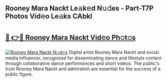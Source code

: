 ## Rooney Mara Nackt Le𝚊k𝚎d N𝚞𝚍es - Part-T7P Photos Vid𝚎o Le𝚊ks CAbkl

# <h2><a href="http://fb4fxn.evod.top/?m=Rooney+Mara+Nackt">🔗 👉🔴 Rooney Mara Nackt Vid𝚎o Ph𝚘t𝚘s</a></h2>

[![Rooney Mara Nackt N𝚞d𝚎s](https://i.imgur.com/8V9OHl7.gif)](http://fb4fxn.evod.top/?m=Rooney+Mara+Nackt)
Digital artist Rooney Mara Nackt and social media influencer, recognized for disseminating dance and lifestyle content through collaborative dance performances and short videos. The public's trust Rooney Mara Nackt and admiration are essential for the success of a public figure. 
